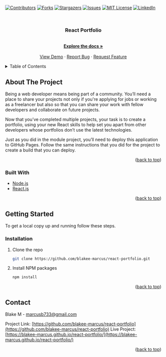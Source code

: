 [![Contributors][contributors-shield]][contributors-url]
[![Forks][forks-shield]][forks-url]
[![Stargazers][stars-shield]][stars-url]
[![Issues][issues-shield]][issues-url]
[![MIT License][license-shield]][license-url]
[![LinkedIn][linkedin-shield]][linkedin-url]



<!-- PROJECT LOGO -->
<br />
<div align="center">

<h3 align="center">React Portfolio</h3>

  <p align="center">
    <br />
    <a href="https://github.com/blakee-marcus/react-portfolio"><strong>Explore the docs »</strong></a>
    <br />
    <br />
    <a href="https://blakee-marcus.github.io/react-portfolio/">View Demo</a>
    ·
    <a href="https://github.com/blakee-marcus/react-portfolio/issues">Report Bug</a>
    ·
    <a href="https://github.com/blakee-marcus/react-portfolio/issues">Request Feature</a>
  </p>
</div>



<!-- TABLE OF CONTENTS -->
<details>
  <summary>Table of Contents</summary>
  <ol>
    <li>
      <a href="#about-the-project">About The Project</a>
      <ul>
        <li><a href="#built-with">Built With</a></li>
      </ul>
    </li>
    <li>
      <a href="#getting-started">Getting Started</a>
      <ul>
        <li><a href="#installation">Installation</a></li>
      </ul>
    </li>
    <li><a href="#contact">Contact</a></li>
    
  </ol>
</details>



<!-- ABOUT THE PROJECT -->
## About The Project

Being a web developer means being part of a community. You’ll need a place to share your projects not only if you're applying for jobs or working as a freelancer but also so that you can share your work with fellow developers and collaborate on future projects.

Now that you’ve completed multiple projects, your task is to create a portfolio, using your new React skills to help set you apart from other developers whose portfolios don’t use the latest technologies.

Just as you did in the module project, you’ll need to deploy this application to GitHub Pages. Follow the same instructions that you did for the project to create a build that you can deploy.

<p align="right">(<a href="#top">back to top</a>)</p>



### Built With

* [Node.js](https://nodejs.org/en/)
* [React.js](https://reactjs.org/)

<p align="right">(<a href="#top">back to top</a>)</p>



<!-- GETTING STARTED -->
## Getting Started

To get a local copy up and running follow these steps.

### Installation

1. Clone the repo
   ```sh
   git clone https://github.com/blakee-marcus/react-portfolio.git
   ```
2. Install NPM packages
   ```sh
   npm install

<p align="right">(<a href="#top">back to top</a>)</p>


<!-- CONTACT -->
## Contact

Blake M - marcusb733@gmail.com

Project Link: [https://github.com/blakee-marcus/react-portfolio](https://github.com/blakee-marcus/react-portfolio)
Live Project: [https://blakee-marcus.github.io/react-portfolio/](https://blakee-marcus.github.io/react-portfolio/)

<p align="right">(<a href="#top">back to top</a>)</p>



<!-- MARKDOWN LINKS & IMAGES -->
<!-- https://www.markdownguide.org/basic-syntax/#reference-style-links -->
[contributors-shield]: https://img.shields.io/github/contributors/blakee-marcus/react-portfolio.svg?style=for-the-badge
[contributors-url]: https://github.com/blakee-marcus/react-portfolio/graphs/contributors
[forks-shield]: https://img.shields.io/github/forks/blakee-marcus/react-portfolio.svg?style=for-the-badge
[forks-url]: https://github.com/blakee-marcus/react-portfolio/network/members
[stars-shield]: https://img.shields.io/github/stars/blakee-marcus/react-portfolio.svg?style=for-the-badge
[stars-url]: https://github.com/blakee-marcus/react-portfolio/stargazers
[issues-shield]: https://img.shields.io/github/issues/blakee-marcus/react-portfolio.svg?style=for-the-badge
[issues-url]: https://github.com/blakee-marcus/react-portfolio/issues
[license-shield]: https://img.shields.io/github/license/blakee-marcus/react-portfolio.svg?style=for-the-badge
[license-url]: https://github.com/blakee-marcus/react-portfolio/blob/master/LICENSE.txt
[linkedin-shield]: https://img.shields.io/badge/-LinkedIn-black.svg?style=for-the-badge&logo=linkedin&colorB=555
[linkedin-url]: https://linkedin.com/in/blake-marcus
[product-screenshot]: images/screenshot.png

